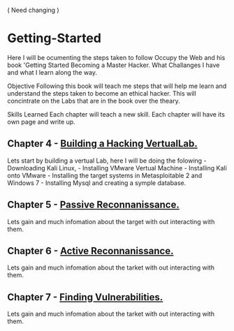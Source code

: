 ( Need changing ) 
# Getting-Started
Here I will be ocumenting the steps taken to follow Occupy the Web and his book 'Getting Started Becoming a Master Hacker.
What Challanges I have and what I learn along the way. 


Objective
Following this book will teach me steps that will help me learn and understand the steps taken to become an ethical hacker. 
This will concintrate on the Labs that are in the book over the theary. 

Skills Learned
Each chapter will teach a new skill. Each chapter will have its own page and write up. 


Chapter 4 - <a href="https://github.com/MichaelNolan80/MH-CH4">Building a Hacking VertualLab.</a> 
--
  Lets start by building a vertual Lab, here I will be doing the folowing 
        - Downloading Kali Linux,
        - Installing VMware Vertual Machine
        - Installing Kali onto VMware
        - Installing the target systems in Metasploitable 2 and Windows 7
        - Installing Mysql and creating a symple database. 

Chapter 5 - <a href="https://github.com/MichaelNolan80/MH-PR">Passive Reconnanissance.</a> 
-
   Lets gain and much infomation about the target with out interacting with them.
            
Chapter 6 - <a href="https://github.com/MichaelNolan80/MH-AR6">Active Reconnanissance.</a> 
--
   Lets gain and much infomation about the tarket with out interacting with them.

Chapter 7 - <a href="https://github.com/MichaelNolan80/MH-FV7">Finding Vulnerabilities.</a> 
--
   Lets gain and much infomation about the tarket with out interacting with them.
